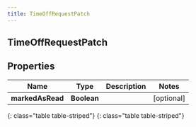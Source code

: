 ```yaml
---
title: TimeOffRequestPatch
---
```

## TimeOffRequestPatch


## Properties

| Name | Type | Description | Notes |
| ------------ | ------------- | ------------- | ------------- |
| **markedAsRead** | **Boolean** |  |  [optional] |
{: class="table table-striped"}
{: class="table table-striped"}


